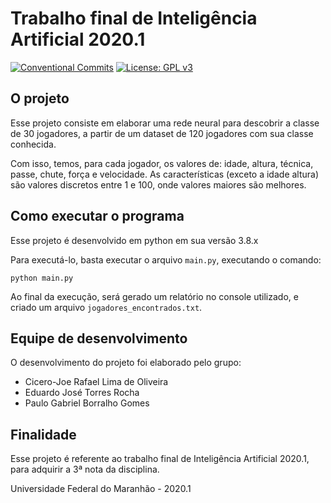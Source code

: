 # Trabalho final de Inteligência Artificial 2020.1
[![Conventional Commits](https://img.shields.io/badge/Conventional%20Commits-1.0.0-yellow.svg)](https://conventionalcommits.org) [![License: GPL v3](https://img.shields.io/badge/License-GPLv3-blue.svg)](https://www.gnu.org/licenses/gpl-3.0)
## O projeto
Esse projeto consiste em elaborar uma rede neural para descobrir a classe de 30 jogadores, a partir de um dataset de 120 jogadores com sua classe conhecida.

Com isso, temos, para cada jogador, os valores de: idade, altura, técnica, passe, chute, força e velocidade. As características (exceto a idade altura) são valores discretos entre 1 e 100, onde valores maiores são melhores.

## Como executar o programa
Esse projeto é desenvolvido em python em sua versão 3.8.x

Para executá-lo, basta executar o arquivo `main.py`, executando o comando:

```python main.py```

Ao final da execução, será gerado um relatório no console utilizado, e criado um arquivo `jogadores_encontrados.txt`.

## Equipe de desenvolvimento

O desenvolvimento do projeto foi elaborado pelo grupo:

* Cicero-Joe Rafael Lima de Oliveira
* Eduardo José Torres Rocha
* Paulo Gabriel Borralho Gomes

## Finalidade
Esse projeto é referente ao trabalho final de Inteligência Artificial 2020.1, para adquirir a 3ª nota da disciplina.

Universidade Federal do Maranhão - 2020.1
